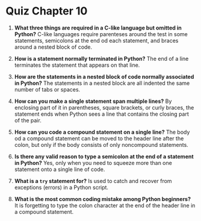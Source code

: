 # Quiz Chapter 10

1. **What three things are required in a C-like language but omitted in Python?**
    C-like languages require parenteses around the test in some statements, semicolons at the end od each statement, and braces around a nested block of code.

2. **How is a statement normally terminated in Python?**
    The end of a line terminates the statement that appears on that line.

3. **How are the statements in a nested block of code normally associated in Python?**
    The statements in a nested block are all indented the same number of tabs or spaces.

4. **How can you make a single statement span multiple lines?**
    By enclosing part of it in parentheses, square brackets, or curly braces, the statement ends when Python sees a line that contains the closing part of the pair.

5. **How can you code a compound statement on a single line?**
    The body od a compound statement can be moved to the header line after the colon, but only if the body consists of only noncompound statements.

6. **Is there any valid reason to type a semicolon at the end of a statement in Python?**
    Yes, only when you need to squeeze more than one statement onto a single line of code.

7. **What is a `try` statement for?**
    Is used to catch and recover from exceptions (errors) in a Python script.

8. **What is the most common coding mistake among Python beginners?**
    It is forgetting to type the colon character at the end of the header line in a compound statement.
